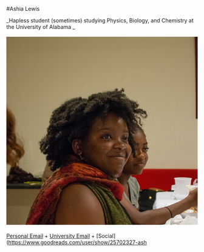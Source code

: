 #Ashia Lewis

_Hapless student (sometimes) studying Physics, Biology, and Chemistry at the University of Alabama _ <br>

![Image of Myself](https://github.com/AeRabelais/Ash-s-CV/blob/gh-pages/self_photograph.png)

[Personal Email](mailto:pantagruelspendulum@protonmail.com) + [University Email](mailto:atlewis5@crimson.ua.edu.com) + [Social](https://www.goodreads.com/user/show/25702327-ash
